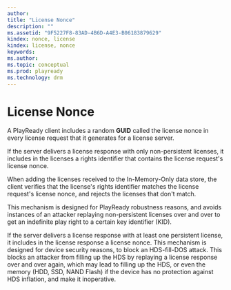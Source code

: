 ```yaml
---
author: 
title: "License Nonce"
description: ""
ms.assetid: "9F5227F8-83AD-4B6D-A4E3-B06183879629"
kindex: nonce, license
kindex: license, nonce
keywords: 
ms.author: 
ms.topic: conceptual
ms.prod: playready
ms.technology: drm
---
```



# License Nonce
   
  
A PlayReady client includes a random **GUID** called the license nonce in every license request that it generates for a license server.

If the server delivers a license response with only non-persistent licenses, it includes in the licenses a rights identifier that contains the license request's license nonce. 

When adding the licenses received to the In-Memory-Only data store, the client verifies that the license's rights identifier matches the license request's license nonce, and rejects the licenses that don't match.

This mechanism is designed for PlayReady robustness reasons, and avoids instances of an attacker replaying non-persistent licenses over and over to get an indefinite play right to a certain key identifier (KID).

If the server delivers a license response with at least one persistent license, it includes in the license response a license nonce. This mechanism is designed for device security reasons, to block an HDS-fill-DOS attack. This blocks an attacker from filling up the HDS by replaying a license response over and over again, which may lead to filling up the HDS, or even the memory (HDD, SSD, NAND Flash) if the device has no protection against HDS inflation, and make it inoperative.


